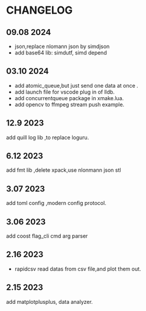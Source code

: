 # CHANGELOG

## 09.08 2024
* json,replace nlomann json by simdjson
* add base64 lib: simdutf, simd depend

## 03.10 2024

* add atomic_queue,but just send one data at once .
* add launch file for vscode plug in of lldb.
* add concurrentqueue package in xmake.lua.
* add opencv to ffmpeg stream push example.

## 12.9 2023

add quill log lib ,to replace loguru.

## 6.12 2023

add fmt lib ,delete xpack,use nlonmann json stl

## 3.07 2023

add toml config ,modern config protocol.

## 3.06 2023

add coost flag_cli cmd arg parser

## 2.16 2023

* rapidcsv
read datas from csv file,and plot them out.

## 2.15 2023
add matplotplusplus, data analyzer.
